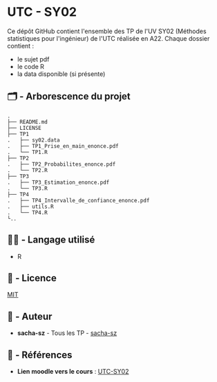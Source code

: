 # UTC - SY02

Ce dépôt GitHub contient l'ensemble des TP de l'UV SY02 (Méthodes statistiques pour l'ingénieur) de l'UTC réalisée en A22.
Chaque dossier contient :
+ le sujet pdf
+ le code R
+ la data disponible (si présente)

## :card_index_dividers: - Arborescence du projet

```
.
├── README.md
├── LICENSE
├── TP1
.   ├── sy02.data
.   ├── TP1_Prise_en_main_enonce.pdf
.   └── TP1.R
├── TP2
.   ├── TP2_Probabilites_enonce.pdf
.   └── TP2.R
├── TP3
.   ├── TP3_Estimation_enonce.pdf
.   └── TP3.R
├── TP4
.   ├── TP4_Intervalle_de_confiance_enonce.pdf
.   ├── utils.R
.   └── TP4.R
└..
```
## :technologist: - Langage utilisé
- R

## :memo: - Licence

[MIT](LICENSE)

## :notebook_with_decorative_cover: - Auteur

-   **sacha-sz** - Tous les TP - [sacha-sz](https://github.com/sacha-sz/)

## :bookmark_tabs: - Références
- **Lien moodle vers le cours** : [UTC-SY02](https://moodle.utc.fr/course/view.php?id=1717)
